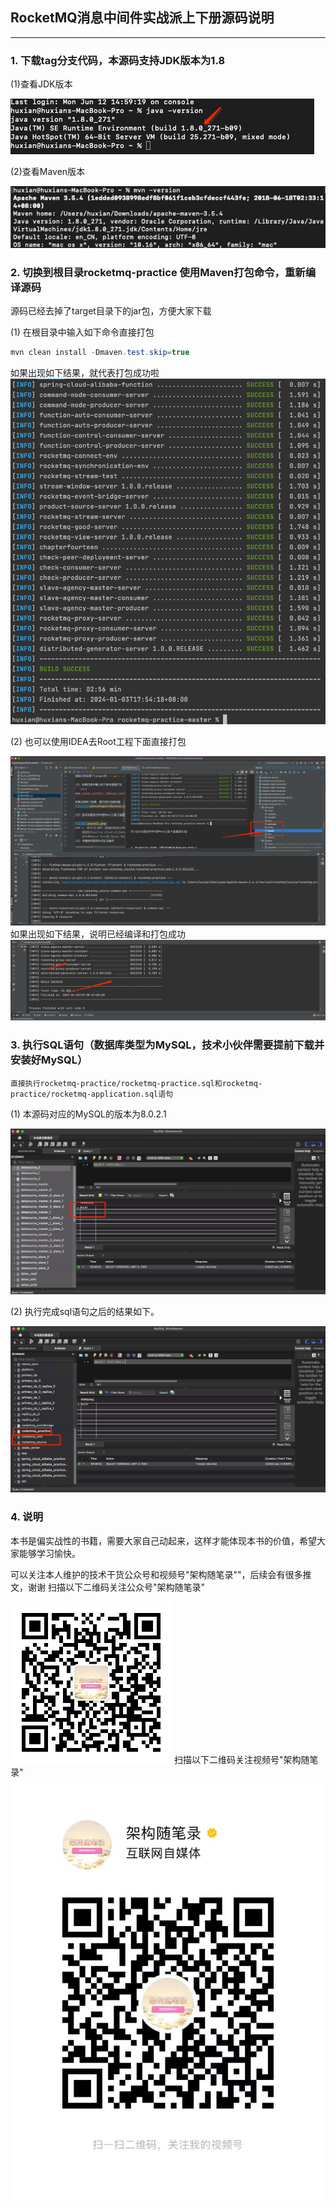 ## RocketMQ消息中间件实战派上下册源码说明

------

### 1. 下载tag分支代码，本源码支持JDK版本为1.8
(1)查看JDK版本

![jdk](jdk.png)

(2)查看Maven版本

![mavenVersion](mavenVersion.png)

### 2. 切换到根目录rocketmq-practice 使用Maven打包命令，重新编译源码

源码已经去掉了target目录下的jar包，方便大家下载

(1) 在根目录中输入如下命令直接打包
```java
mvn clean install -Dmaven.test.skip=true
```
如果出现如下结果，就代表打包成功啦
![maven](mavenCompileSuccess.png)

(2) 也可以使用IDEA去Root工程下面直接打包

![打包](idea-root.png)
如果出现如下结果，说明已经编译和打包成功
![打包成功](idea-root-success.png)
### 3. 执行SQL语句（数据库类型为MySQL，技术小伙伴需要提前下载并安装好MySQL）
    直接执行rocketmq-practice/rocketmq-practice.sql和rocketmq-practice/rocketmq-application.sql语句
(1) 本源码对应的MySQL的版本为8.0.2.1

![mysqlVersion](mysqlVersion.png)

(2) 执行完成sql语句之后的结果如下。

![rocketmq_practice](sqlsuccess.png)

### 4. 说明

本书是偏实战性的书籍，需要大家自己动起来，这样才能体现本书的价值，希望大家能够学习愉快。

可以关注本人维护的技术干货公众号和视频号"架构随笔录""，后续会有很多推文，谢谢
扫描以下二维码关注公众号"架构随笔录"

![公众号](gongzhonghao.jpg)
扫描以下二维码关注视频号"架构随笔录"
![公众号](shipinghao.jpg)